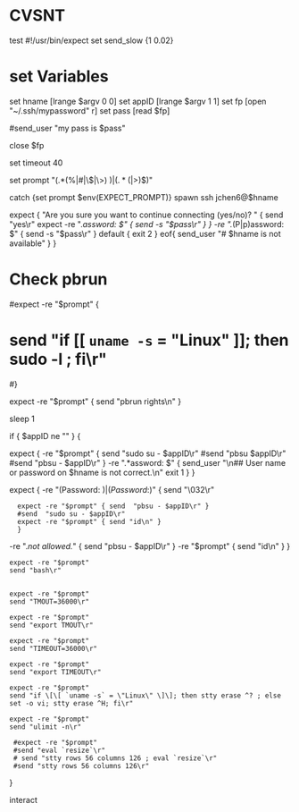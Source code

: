 # CVSNT
test
#!/usr/bin/expect
set send_slow {1 0.02}
# set Variables
set hname [lrange $argv 0 0]
set appID [lrange $argv 1 1]
set fp [open "~/.ssh/mypassword" r]
set pass [read $fp]

#send_user "my pass is $pass"

close $fp

set timeout 40

set prompt "(.*(%|#|\\$|\\>) $)|(.*(%|#|\\$|>)$)"

catch {set prompt $env(EXPECT_PROMPT)}
spawn ssh jchen6@$hname

expect {
  "Are you sure you want to continue connecting (yes/no)? " {
    send "yes\r"
    expect -re ".*assword: $" {
      send -s "$pass\r"
    }
  }
  -re ".*(P|p)assword: $" {
    send -s "$pass\r"
  }
  default { exit 2 }
  eof{
   send_user "# $hname is not available" 
  }
}

# Check pbrun

#expect  -re "$prompt" {
#  send "if \[\[ `uname -s` = \"Linux\" \]\]; then sudo -l ; fi\r"
#}


expect  -re "$prompt" {
  send "pbrun rights\n"
}

sleep 1

if { $appID ne "" } {

  expect {
    -re "$prompt" {
      send  "sudo su - $appID\r"
      #send  "pbsu $appID\r"
      #send  "pbsu - $appID\r"
    }
    -re ".*assword: $" {
      send_user "\n## User name or password on $hname is not correct.\n"
      exit 1
    }
  }
  
  expect {
    -re "(Password: $)|(Password:$)" {
      send "\032\r"

      expect -re "$prompt" { send  "pbsu - $appID\r" }
      #send  "sudo su - $appID\r"
      expect -re "$prompt" { send "id\n" }
      }
   -re ".*not allowed.*" { send  "pbsu - $appID\r" }
   -re "$prompt" { send "id\n" }
   }
  
    expect -re "$prompt"
    send "bash\r"
    

    expect -re "$prompt"
    send "TMOUT=36000\r"

    expect -re "$prompt"
    send "export TMOUT\r"

    expect -re "$prompt"
    send "TIMEOUT=36000\r"
    
    expect -re "$prompt"
    send "export TIMEOUT\r" 

    expect -re "$prompt"
    send "if \[\[ `uname -s` = \"Linux\" \]\]; then stty erase ^? ; else set -o vi; stty erase ^H; fi\r"

    expect -re "$prompt"
    send "ulimit -n\r"

     #expect -re "$prompt"
     #send "eval `resize`\r"
     # send "stty rows 56 columns 126 ; eval `resize`\r"
     #send "stty rows 56 columns 126\r"
   

}

interact
